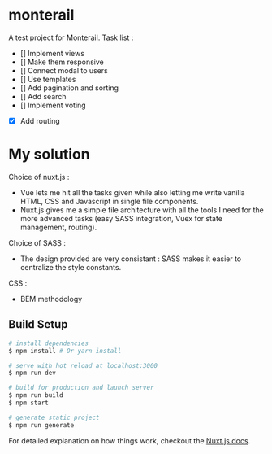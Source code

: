 # monterail

A test project for Monterail. Task list :
* [] Implement views
* [] Make them responsive
* [] Connect modal to users
* [] Use templates
* [] Add pagination and sorting
* [] Add search
* [] Implement voting
* [x] Add routing

# My solution

Choice of nuxt.js :
- Vue lets me hit all the tasks given while also letting me write vanilla HTML, CSS and Javascript in single file components.
- Nuxt.js gives me a simple file architecture with all the tools I need for the more advanced tasks (easy SASS integration, Vuex for state management, routing).

Choice of SASS :
- The design provided are very consistant : SASS makes it easier to centralize the style constants.

CSS :
- BEM methodology

## Build Setup

``` bash
# install dependencies
$ npm install # Or yarn install

# serve with hot reload at localhost:3000
$ npm run dev

# build for production and launch server
$ npm run build
$ npm start

# generate static project
$ npm run generate
```

For detailed explanation on how things work, checkout the [Nuxt.js docs](https://github.com/nuxt/nuxt.js).
